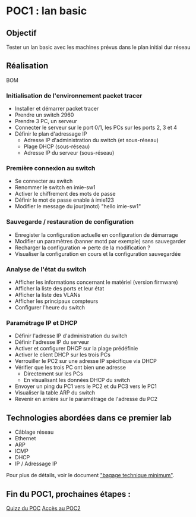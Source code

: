 # POC1 : lan basic

## Objectif

Tester un lan basic avec les machines prévus dans le plan initial dur réseau

## Réalisation

BOM

### Initialisation de l'environnement packet tracer

- Installer et démarrer packet tracer
- Prendre un switch 2960
- Prendre 3 PC, un serveur
- Connecter le serveur sur le port 0/1, les PCs sur les ports 2, 3 et 4
- Définir le plan d'adressage IP
  - Adresse IP d'administration du switch (et sous-réseau)
  - Plage DHCP (sous-réseau)
  - Adresse IP du serveur (sous-réseau)

### Première connexion au switch

- Se connecter au switch
- Renommer le switch en imie-sw1
- Activer le chiffrement des mots de passe
- Définir le mot de passe enable à imie123
- Modifier le message du jour(motd) "hello imie-sw1"

### Sauvegarde / restauration de configuration

- Enregister la configuration actuelle en configuration de démarrage
- Modifier un paramètres (banner motd par exemple) sans sauvegarder
- Recharger la configuration => perte de la modification ?
- Visualiser la configuration en cours et la configuration sauvegardée

### Analyse de l'état du switch

- Afficher les informations concernant le matériel (version firmware)
- Afficher la liste des ports et leur état
- Afficher la liste des VLANs
- Afficher les principaux compteurs
- Configurer l'heure du switch

### Paramétrage IP et DHCP

- Définir l'adresse IP d'administration du switch
- Définir l'adresse IP du serveur
- Activer et configurer DHCP sur la plage prédéfinie
- Activer le client DHCP sur les trois PCs
- Verrouiller le PC2 sur une adresse IP spécifique via DHCP
- Vérifier que les trois PC ont bien une adresse
  - Directement sur les PCs
  - En visualisant les données DHCP du switch
- Envoyer un ping du PC1 vers le PC2 et du PC3 vers le PC1
- Visualiser la table ARP du switch
- Revenir en arrière sur le paramétrage de l'adresse du PC2

## Technologies abordées dans ce premier lab

- Câblage réseau
- Ethernet
- ARP
- ICMP
- DHCP
- IP / Adressage IP

Pour plus de détails, voir le document ["bagage technique minimum"](bagagetechniquelab1poc1.md).

## Fin du POC1, prochaines étapes :

[Quizz du POC](https://goo.gl/forms/w5P1q7Pyi7i2lEax2)
[Accès au POC2](lab1poc2.md)